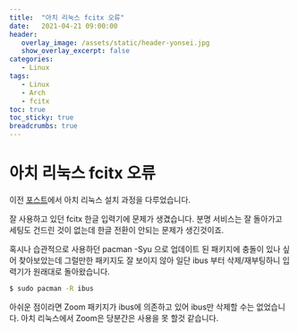 ```yaml
---
title:  "아치 리눅스 fcitx 오류"
date:   2021-04-21 09:00:00
header:
   overlay_image: /assets/static/header-yonsei.jpg
   show_overlay_excerpt: false
categories: 
   - Linux
tags:
   - Linux
   - Arch
   - fcitx
toc: true
toc_sticky: true
breadcrumbs: true
---
```


# 아치 리눅스 fcitx 오류

이전 [포스트](https://sjoon-oh.github.io/archivers/arch-installation)에서 아치 리눅스 설치 과정을 다루었습니다. 

잘 사용하고 있던 fcitx 한글 입력기에 문제가 생겼습니다. 분명 서비스는 잘 돌아가고 세팅도 건드린 것이 없는데 한글 전환이 안되는 문제가 생긴것이죠. 

<!--more-->

혹시나 습관적으로 사용하던 pacman -Syu 으로 업데이트 된 패키지에 충돌이 있나 싶어 찾아보았는데 그럴만한 패키지도 잘 보이지 않아 일단 ibus 부터 삭제/재부팅하니 입력기가 원래대로 돌아왔습니다.

```bash
$ sudo pacman -R ibus
```

아쉬운 점이라면 Zoom 패키지가 ibus에 의존하고 있어 ibus만 삭제할 수는 없었습니다. 아치 리눅스에서 Zoom은 당분간은 사용을 못 할것 같습니다.

